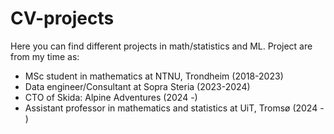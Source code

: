 # CV-projects  

Here you can find different projects in math/statistics and ML.
Project are from my time as:
* MSc student in mathematics at NTNU, Trondheim (2018-2023)
* Data engineer/Consultant at Sopra Steria (2023-2024)
* CTO of Skida: Alpine Adventures (2024 -)
* Assistant professor in mathematics and statistics at UiT, Tromsø (2024 - ) 
